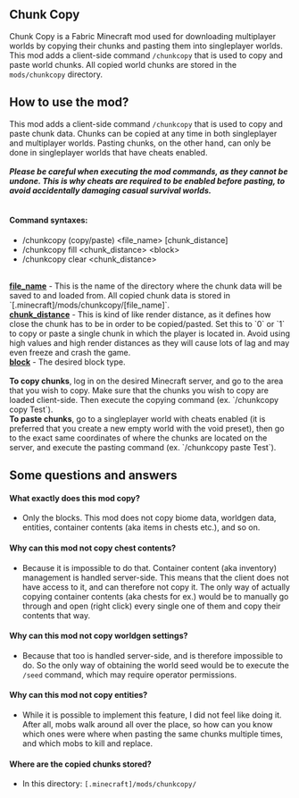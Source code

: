 ## Chunk Copy
Chunk Copy is a Fabric Minecraft mod used for downloading multiplayer worlds by copying their chunks and pasting them into singleplayer worlds. This mod adds a client-side command `/chunkcopy` that is used to copy and paste world chunks. All copied world chunks are stored in the `mods/chunkcopy` directory.

## How to use the mod?
This mod adds a client-side command `/chunkcopy` that is used to copy and paste chunk data. Chunks can be copied at any time in both singleplayer and multiplayer worlds. Pasting chunks, on the other hand, can only be done in singleplayer worlds that have cheats enabled.<br/>
<br/>
<i><b>Please be careful when executing the mod commands, as they cannot be undone. This is why cheats are required to be enabled before pasting, to avoid accidentally damaging casual survival worlds.</i></b><br/>
<br/>
#### Command syntaxes:
* /chunkcopy (copy/paste) &lt;file_name&gt; [chunk_distance]
* /chunkcopy fill &lt;chunk_distance&gt; &lt;block&gt;
* /chunkcopy clear &lt;chunk_distance&gt;
<br/>
<ins><b>file_name</b></ins> - This is the name of the directory where the chunk data will be saved to and loaded from. All copied chunk data is stored in `[.minecraft]/mods/chunkcopy/[file_name]`.<br/>
<ins><b>chunk_distance</b></ins> - This is kind of like render distance, as it defines how close the chunk has to be in order to be copied/pasted. Set this to `0` or `1` to copy or paste a single chunk in which the player is located in. Avoid using high values and high render distances as they will cause lots of lag and may even freeze and crash the game.<br/>
<ins><b>block</b></ins> - The desired block type.<br/>
<br/>
<b>To copy chunks</b>, log in on the desired Minecraft server, and go to the area that you wish to copy. Make sure that the chunks you wish to copy are loaded client-side. Then execute the copying command (ex. `/chunkcopy copy Test`).<br/>
<b>To paste chunks</b>, go to a singleplayer world with cheats enabled (it is preferred that you create a new empty world with the void preset), then go to the exact same coordinates of where the chunks are located on the server, and execute the pasting command (ex. `/chunkcopy paste Test`).

## Some questions and answers

#### What exactly does this mod copy?
* Only the blocks. This mod does not copy biome data, worldgen data, entities, container contents (aka items in chests etc.), and so on.

#### Why can this mod not copy chest contents?
* Because it is impossible to do that. Container content (aka inventory) management is handled server-side. This means that the client does not have access to it, and can therefore not copy it. The only way of actually copying container contents (aka chests for ex.) would be to manually go through and open (right click) every single one of them and copy their contents that way.

#### Why can this mod not copy worldgen settings?
* Because that too is handled server-side, and is therefore impossible to do. So the only way of obtaining the world seed would be to execute the `/seed` command, which may require operator permissions.

#### Why can this mod not copy entities?
* While it is possible to implement this feature, I did not feel like doing it. After all, mobs walk around all over the place, so how can you know which ones were where when pasting the same chunks multiple times, and which mobs to kill and replace.

#### Where are the copied chunks stored?
* In this directory: `[.minecraft]/mods/chunkcopy/`
